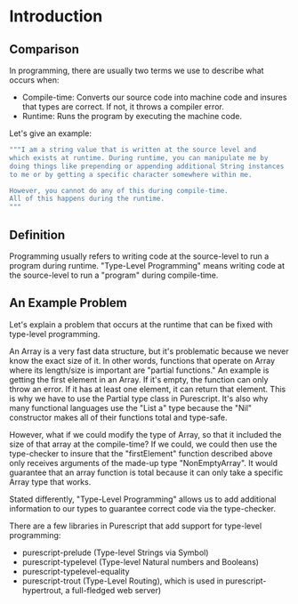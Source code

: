 # Introduction

## Comparison

In programming, there are usually two terms we use to describe what occurs when:
- Compile-time: Converts our source code into machine code and insures that types are correct. If not, it throws a compiler error.
- Runtime: Runs the program by executing the machine code.

Let's give an example:
```purescript
"""I am a string value that is written at the source level and
which exists at runtime. During runtime, you can manipulate me by
doing things like prepending or appending additional String instances
to me or by getting a specific character somewhere within me.

However, you cannot do any of this during compile-time.
All of this happens during the runtime.
"""
```

## Definition

Programming usually refers to writing code at the source-level to run a program during runtime. "Type-Level Programming" means writing code at the source-level to run a "program" during compile-time.

## An Example Problem

Let's explain a problem that occurs at the runtime that can be fixed with type-level programming.

An Array is a very fast data structure, but it's problematic because we never know the exact size of it. In other words, functions that operate on Array where its length/size is important are "partial functions."
An example is getting the first element in an Array. If it's empty, the function can only throw an error. If it has at least one element, it can return that element. This is why we have to use the Partial type class in Purescript. It's also why many functional languages use the "List a" type because the "Nil" constructor makes all of their functions total and type-safe.

However, what if we could modify the type of Array, so that it included the size of that array at the compile-time? If we could, we could then use the type-checker to insure that the "firstElement" function described above only receives arguments of the made-up type "NonEmptyArray". It would guarantee that an array function is total because it can only take a specific Array type that works.

Stated differently, "Type-Level Programming" allows us to add additional information to our types to guarantee correct code via the type-checker.

There are a few libraries in Purescript that add support for type-level programming:
- purescript-prelude (Type-level Strings via Symbol)
- purescript-typelevel (Type-level Natural numbers and Booleans)
- purescript-typelevel-equality
- purescript-trout (Type-Level Routing),
    which is used in purescript-hypertrout, a full-fledged web server)
